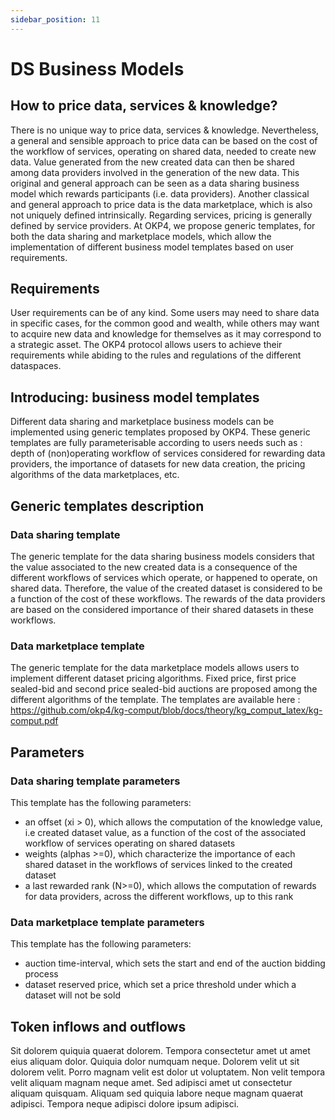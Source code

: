 ```yaml
---
sidebar_position: 11
---
```


# DS Business Models

## How to price data, services & knowledge?

There is no unique way to price data, services & knowledge.  Nevertheless, a general and sensible approach to price data can be based on the cost of the workflow of services, operating on shared data, needed to create new data.  Value generated from the new created data can then be shared among data providers involved in the generation of the new data.  This original and general approach can be seen as a data sharing business model which rewards participants (i.e. data providers).  Another classical and general approach to price data is the data marketplace, which is also not uniquely defined intrinsically.  Regarding services, pricing is generally defined by service providers.  At OKP4, we propose generic templates, for both the data sharing and marketplace models, which allow the implementation of different business model templates based on user requirements.

## Requirements

User requirements can be of any kind.  Some users may need to share data in specific cases, for the common good and wealth, while others may want to acquire new data and knowledge for themselves as it may correspond to a strategic asset.  The OKP4 protocol allows users to achieve their requirements while abiding to the rules and regulations of the different dataspaces. 

## Introducing: business model templates

Different data sharing and marketplace business models can be implemented using generic templates proposed by OKP4.  These generic templates are fully parameterisable according to users needs such as : depth of (non)operating workflow of services considered for rewarding data providers, the importance of datasets for new data creation, the pricing algorithms of the data marketplaces, etc.

## Generic templates description

### Data sharing template

The generic template for the data sharing business models considers that the value associated to the new created data is a consequence of the different workflows of services which operate, or happened to operate, on shared data.  Therefore, the value of the created dataset is considered to be a function of the cost of these workflows.  The rewards of the data providers are based on the considered importance of their shared datasets in these workflows. 

### Data marketplace template
The generic template for the data marketplace models allows users to implement different dataset pricing algorithms.  Fixed price, first price sealed-bid and second price sealed-bid auctions are proposed among the different algorithms of the template.
The templates are available here : https://github.com/okp4/kg-comput/blob/docs/theory/kg_comput_latex/kg-comput.pdf

## Parameters

### Data sharing template parameters

This template has the following parameters:

- an offset (xi > 0), which allows the computation of the knowledge value, i.e created dataset value, as a function of the cost of the associated workflow of services operating on shared datasets    
- weights (alphas >=0), which characterize the importance of each shared dataset in the workflows of services linked to the created dataset 
- a last rewarded rank (N>=0), which allows the computation of rewards for data providers, across the different workflows, up to this rank

### Data marketplace template parameters

This template has the following parameters:

- auction time-interval, which sets the start and end of the auction bidding process
- dataset reserved price, which set a price threshold under which a dataset will not be sold
    
## Token inflows and outflows

Sit dolorem quiquia quaerat dolorem. Tempora consectetur amet ut amet eius aliquam dolor. Quiquia dolor numquam neque. Dolorem velit ut sit dolorem velit. Porro magnam velit est dolor ut voluptatem. Non velit tempora velit aliquam magnam neque amet. Sed adipisci amet ut consectetur aliquam quisquam. Aliquam sed quiquia labore neque magnam quaerat adipisci. Tempora neque adipisci dolore ipsum adipisci.
